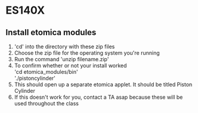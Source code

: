 # ES140X

## Install etomica modules  

1. 'cd' into the directory with these zip files  
2. Choose the zip file for the operating system you're running  
3. Run the command 'unzip filename.zip'
4. To confirm whether or not your install worked  
	'cd etomica_modules/bin'  
	'./pistoncylinder'  
5. This should open up a separate etomica applet. It should be titled Piston Cylinder
6. If this doesn't work for you, contact a TA asap because these will be used throughout the class 
